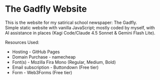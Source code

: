 # The Gadfly Website

This is the website for my satirical school newspaper: The Gadfly.  
Simple static website with vanilla JavaScript; mostly coded by myself, with AI assistance in places (Kagi Code/Claude 4.5 Sonnet & Gemini Flash Lite).  

Resources Used:
* Hosting - GitHub Pages
* Domain Purchase - namecheap
* Font(s) - Mozilla Fira Mono (Regular, Medium, Bold)
* Email subscription - Buttondown (Free tier) 
* Form - Web3Forms (Free tier) 
